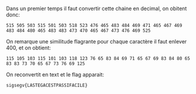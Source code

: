 Dans un premier temps il faut convertir cette chaine en decimal, on obitent donc: 
```
515 505 503 515 501 503 518 523 476 465 483 484 469 471 465 467 469 483 484 480 465 483 483 473 470 465 467 473 476 469 525
```
On remarque une similitude flagrante pour chaque caractère il faut enlever 400, et on obtient: 
```
115 105 103 115 101 103 118 123 76 65 83 84 69 71 65 67 69 83 84 80 65 83 83 73 70 65 67 73 76 69 125
```
On reconvertit en text et le flag apparait: 
```
sigsegv{LASTEGACESTPASSIFACILE}
```
